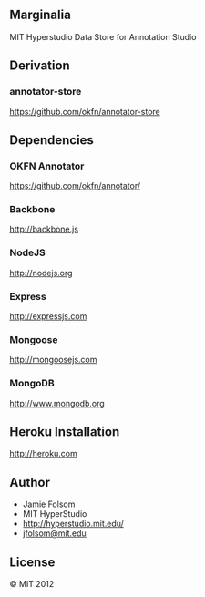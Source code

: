 ##  Marginalia
MIT Hyperstudio Data Store for Annotation Studio

##  Derivation
### annotator-store
https://github.com/okfn/annotator-store

## Dependencies
### OKFN Annotator
https://github.com/okfn/annotator/

### Backbone
http://backbone.js

### NodeJS
http://nodejs.org

### Express
http://expressjs.com

### Mongoose
http://mongoosejs.com

### MongoDB
http://www.mongodb.org

## Heroku Installation
http://heroku.com

## Author
- Jamie Folsom
- MIT HyperStudio
- http://hyperstudio.mit.edu/
- jfolsom@mit.edu

## License
&copy; MIT 2012
